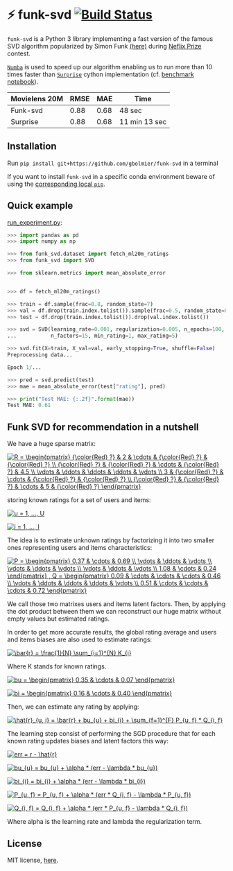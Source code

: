 # :zap: funk-svd [![Build Status](https://travis-ci.com/gbolmier/funk-svd.svg?branch=master)](https://travis-ci.com/gbolmier/funk-svd)

`funk-svd` is a Python 3 library implementing a fast version of the famous SVD algorithm popularized by Simon Funk [(here)](http://sifter.org/simon/journal/20061211.html) during [Neflix Prize](http://en.wikipedia.org/wiki/Netflix_Prize) contest.

[`Numba`](http://numba.pydata.org/) is used to speed up our algorithm enabling us to run more than 10 times faster than [`Surprise`](http://surpriselib.com) cython implementation (cf. [benchmark notebook](benchmark.ipynb)).

| Movielens 20M | RMSE | MAE  | Time          |
|---------------|------|------|---------------|
| Funk-svd      | 0.88 | 0.68 | 48 sec        |
| Surprise      | 0.88 | 0.68 | 11 min 13 sec |

## Installation

Run `pip install git+https://github.com/gbolmier/funk-svd` in a terminal

If you want to install `funk-svd` in a specific conda environment beware of using the [corresponding local `pip`](https://github.com/ContinuumIO/anaconda-issues/issues/1429).

## Quick example

[run_experiment.py](run_experiment.py):

```python
>>> import pandas as pd
>>> import numpy as np

>>> from funk_svd.dataset import fetch_ml20m_ratings
>>> from funk_svd import SVD

>>> from sklearn.metrics import mean_absolute_error


>>> df = fetch_ml20m_ratings()

>>> train = df.sample(frac=0.8, random_state=7)
>>> val = df.drop(train.index.tolist()).sample(frac=0.5, random_state=8)
>>> test = df.drop(train.index.tolist()).drop(val.index.tolist())

>>> svd = SVD(learning_rate=0.001, regularization=0.005, n_epochs=100,
...           n_factors=15, min_rating=1, max_rating=5)

>>> svd.fit(X=train, X_val=val, early_stopping=True, shuffle=False)
Preprocessing data...

Epoch 1/...

>>> pred = svd.predict(test)
>>> mae = mean_absolute_error(test["rating"], pred)

>>> print("Test MAE: {:.2f}".format(mae))
Test MAE: 0.61

```

## Funk SVD for recommendation in a nutshell

We have a huge sparse matrix: 

<a href="https://www.codecogs.com/eqnedit.php?latex=R&space;=&space;\begin{pmatrix}&space;{\color{Red}&space;?}&space;&&space;2&space;&&space;\cdots&space;&&space;{\color{Red}&space;?}&space;&&space;{\color{Red}&space;?}&space;\\&space;{\color{Red}&space;?}&space;&&space;{\color{Red}&space;?}&space;&&space;\cdots&space;&&space;{\color{Red}&space;?}&space;&&space;4.5&space;\\&space;\vdots&space;&&space;\ddots&space;&&space;\ddots&space;&&space;\ddots&space;&&space;\vdots&space;\\&space;3&space;&&space;{\color{Red}&space;?}&space;&&space;\cdots&space;&&space;{\color{Red}&space;?}&space;&&space;{\color{Red}&space;?}&space;\\&space;{\color{Red}&space;?}&space;&&space;{\color{Red}&space;?}&space;&&space;\cdots&space;&&space;5&space;&&space;{\color{Red}&space;?}&space;\end{pmatrix}" target="_blank"><img src="https://latex.codecogs.com/gif.latex?R&space;=&space;\begin{pmatrix}&space;{\color{Red}&space;?}&space;&&space;2&space;&&space;\cdots&space;&&space;{\color{Red}&space;?}&space;&&space;{\color{Red}&space;?}&space;\\&space;{\color{Red}&space;?}&space;&&space;{\color{Red}&space;?}&space;&&space;\cdots&space;&&space;{\color{Red}&space;?}&space;&&space;4.5&space;\\&space;\vdots&space;&&space;\ddots&space;&&space;\ddots&space;&&space;\ddots&space;&&space;\vdots&space;\\&space;3&space;&&space;{\color{Red}&space;?}&space;&&space;\cdots&space;&&space;{\color{Red}&space;?}&space;&&space;{\color{Red}&space;?}&space;\\&space;{\color{Red}&space;?}&space;&&space;{\color{Red}&space;?}&space;&&space;\cdots&space;&&space;5&space;&&space;{\color{Red}&space;?}&space;\end{pmatrix}" title="R = \begin{pmatrix} {\color{Red} ?} & 2 & \cdots & {\color{Red} ?} & {\color{Red} ?} \\ {\color{Red} ?} & {\color{Red} ?} & \cdots & {\color{Red} ?} & 4.5 \\ \vdots & \ddots & \ddots & \ddots & \vdots \\ 3 & {\color{Red} ?} & \cdots & {\color{Red} ?} & {\color{Red} ?} \\ {\color{Red} ?} & {\color{Red} ?} & \cdots & 5 & {\color{Red} ?} \end{pmatrix}" /></a>

storing known ratings for a set of users and items: 

<a href="https://www.codecogs.com/eqnedit.php?latex=\inline&space;u&space;=&space;1,&space;...,&space;U" target="_blank"><img src="https://latex.codecogs.com/gif.latex?\inline&space;u&space;=&space;1,&space;...,&space;U" title="u = 1, ..., U" /></a>

<a href="https://www.codecogs.com/eqnedit.php?latex=\inline&space;i&space;=&space;1,&space;...,&space;I" target="_blank"><img src="https://latex.codecogs.com/gif.latex?\inline&space;i&space;=&space;1,&space;...,&space;I" title="i = 1, ..., I" /></a>

The idea is to estimate unknown ratings by factorizing it into two smaller ones representing users and items characteristics:

<a href="https://www.codecogs.com/eqnedit.php?latex=P&space;=&space;\begin{pmatrix}&space;0.37&space;&&space;\cdots&space;&&space;0.69&space;\\&space;\vdots&space;&&space;\ddots&space;&&space;\vdots&space;\\&space;\vdots&space;&&space;\ddots&space;&&space;\vdots&space;\\&space;\vdots&space;&&space;\ddots&space;&&space;\vdots&space;\\&space;1.08&space;&&space;\cdots&space;&&space;0.24&space;\end{pmatrix}&space;,&space;Q&space;=&space;\begin{pmatrix}&space;0.09&space;&&space;\cdots&space;&&space;\cdots&space;&&space;\cdots&space;&&space;0.46&space;\\&space;\vdots&space;&&space;\ddots&space;&&space;\ddots&space;&&space;\ddots&space;&&space;\vdots&space;\\&space;0.51&space;&&space;\cdots&space;&&space;\cdots&space;&&space;\cdots&space;&&space;0.72&space;\end{pmatrix}" target="_blank"><img src="https://latex.codecogs.com/gif.latex?P&space;=&space;\begin{pmatrix}&space;0.37&space;&&space;\cdots&space;&&space;0.69&space;\\&space;\vdots&space;&&space;\ddots&space;&&space;\vdots&space;\\&space;\vdots&space;&&space;\ddots&space;&&space;\vdots&space;\\&space;\vdots&space;&&space;\ddots&space;&&space;\vdots&space;\\&space;1.08&space;&&space;\cdots&space;&&space;0.24&space;\end{pmatrix}&space;,&space;Q&space;=&space;\begin{pmatrix}&space;0.09&space;&&space;\cdots&space;&&space;\cdots&space;&&space;\cdots&space;&&space;0.46&space;\\&space;\vdots&space;&&space;\ddots&space;&&space;\ddots&space;&&space;\ddots&space;&&space;\vdots&space;\\&space;0.51&space;&&space;\cdots&space;&&space;\cdots&space;&&space;\cdots&space;&&space;0.72&space;\end{pmatrix}" title="P = \begin{pmatrix} 0.37 & \cdots & 0.69 \\ \vdots & \ddots & \vdots \\ \vdots & \ddots & \vdots \\ \vdots & \ddots & \vdots \\ 1.08 & \cdots & 0.24 \end{pmatrix} , Q = \begin{pmatrix} 0.09 & \cdots & \cdots & \cdots & 0.46 \\ \vdots & \ddots & \ddots & \ddots & \vdots \\ 0.51 & \cdots & \cdots & \cdots & 0.72 \end{pmatrix}" /></a>

We call those two matrixes users and items latent factors. Then, by applying the dot product between them we can reconstruct our huge matrix without empty values but estimated ratings.

In order to get more accurate results, the global rating average and users and items biases are also used to estimate ratings:

<a href="https://www.codecogs.com/eqnedit.php?latex=\bar{r}&space;=&space;\frac{1}{N}&space;\sum_{i=1}^{N}&space;K_{i}" target="_blank"><img src="https://latex.codecogs.com/gif.latex?\bar{r}&space;=&space;\frac{1}{N}&space;\sum_{i=1}^{N}&space;K_{i}" title="\bar{r} = \frac{1}{N} \sum_{i=1}^{N} K_{i}" /></a>

Where K stands for known ratings.

<a href="https://www.codecogs.com/eqnedit.php?latex=bu&space;=&space;\begin{pmatrix}&space;0.35&space;&&space;\cdots&space;&&space;0.07&space;\end{pmatrix}" target="_blank"><img src="https://latex.codecogs.com/gif.latex?bu&space;=&space;\begin{pmatrix}&space;0.35&space;&&space;\cdots&space;&&space;0.07&space;\end{pmatrix}" title="bu = \begin{pmatrix} 0.35 & \cdots & 0.07 \end{pmatrix}" /></a>

<a href="https://www.codecogs.com/eqnedit.php?latex=bi&space;=&space;\begin{pmatrix}&space;0.16&space;&&space;\cdots&space;&&space;0.40&space;\end{pmatrix}" target="_blank"><img src="https://latex.codecogs.com/gif.latex?bi&space;=&space;\begin{pmatrix}&space;0.16&space;&&space;\cdots&space;&&space;0.40&space;\end{pmatrix}" title="bi = \begin{pmatrix} 0.16 & \cdots & 0.40 \end{pmatrix}" /></a>

Then, we can estimate any rating by applying:

<a href="https://www.codecogs.com/eqnedit.php?latex=\hat{r}_{u,&space;i}&space;=&space;\bar{r}&space;&plus;&space;bu_{u}&space;&plus;&space;bi_{i}&space;&plus;&space;\sum_{f=1}^{F}&space;P_{u,&space;f}&space;*&space;Q_{i,&space;f}" target="_blank"><img src="https://latex.codecogs.com/gif.latex?\hat{r}_{u,&space;i}&space;=&space;\bar{r}&space;&plus;&space;bu_{u}&space;&plus;&space;bi_{i}&space;&plus;&space;\sum_{f=1}^{F}&space;P_{u,&space;f}&space;*&space;Q_{i,&space;f}" title="\hat{r}_{u, i} = \bar{r} + bu_{u} + bi_{i} + \sum_{f=1}^{F} P_{u, f} * Q_{i, f}" /></a>

The learning step consist of performing the SGD procedure that for each known rating updates biases and latent factors this way:

<a href="https://www.codecogs.com/eqnedit.php?latex=err&space;=&space;r&space;-&space;\hat{r}" target="_blank"><img src="https://latex.codecogs.com/gif.latex?err&space;=&space;r&space;-&space;\hat{r}" title="err = r - \hat{r}" /></a>

<a href="https://www.codecogs.com/eqnedit.php?latex=bu_{u}&space;=&space;bu_{u}&space;&plus;&space;\alpha&space;*&space;(err&space;-&space;\lambda&space;*&space;bu_{u})" target="_blank"><img src="https://latex.codecogs.com/gif.latex?bu_{u}&space;=&space;bu_{u}&space;&plus;&space;\alpha&space;*&space;(err&space;-&space;\lambda&space;*&space;bu_{u})" title="bu_{u} = bu_{u} + \alpha * (err - \lambda * bu_{u})" /></a>

<a href="https://www.codecogs.com/eqnedit.php?latex=bi_{i}&space;=&space;bi_{i}&space;&plus;&space;\alpha&space;*&space;(err&space;-&space;\lambda&space;*&space;bi_{i})" target="_blank"><img src="https://latex.codecogs.com/gif.latex?bi_{i}&space;=&space;bi_{i}&space;&plus;&space;\alpha&space;*&space;(err&space;-&space;\lambda&space;*&space;bi_{i})" title="bi_{i} = bi_{i} + \alpha * (err - \lambda * bi_{i})" /></a>

<a href="https://www.codecogs.com/eqnedit.php?latex=P_{u,&space;f}&space;=&space;P_{u,&space;f}&space;&plus;&space;\alpha&space;*&space;(err&space;*&space;Q_{i,&space;f}&space;-&space;\lambda&space;*&space;P_{u,&space;f})" target="_blank"><img src="https://latex.codecogs.com/gif.latex?P_{u,&space;f}&space;=&space;P_{u,&space;f}&space;&plus;&space;\alpha&space;*&space;(err&space;*&space;Q_{i,&space;f}&space;-&space;\lambda&space;*&space;P_{u,&space;f})" title="P_{u, f} = P_{u, f} + \alpha * (err * Q_{i, f} - \lambda * P_{u, f})" /></a>

<a href="https://www.codecogs.com/eqnedit.php?latex=Q_{i,&space;f}&space;=&space;Q_{i,&space;f}&space;&plus;&space;\alpha&space;*&space;(err&space;*&space;P_{u,&space;f}&space;-&space;\lambda&space;*&space;Q_{i,&space;f})" target="_blank"><img src="https://latex.codecogs.com/gif.latex?Q_{i,&space;f}&space;=&space;Q_{i,&space;f}&space;&plus;&space;\alpha&space;*&space;(err&space;*&space;P_{u,&space;f}&space;-&space;\lambda&space;*&space;Q_{i,&space;f})" title="Q_{i, f} = Q_{i, f} + \alpha * (err * P_{u, f} - \lambda * Q_{i, f})" /></a>

Where alpha is the learning rate and lambda the regularization term.

## License

MIT license, [here](LICENSE).
